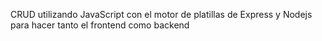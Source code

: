 CRUD utilizando JavaScript con el motor de platillas de Express y Nodejs para hacer tanto el frontend como backend
